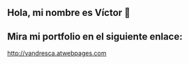 ## Hola, mi nombre es Víctor 👋

## Mira mi portfolio en el siguiente enlace:
http://vandresca.atwebpages.com
<!--https://vandresca.github.io/portfolio/-->


<!--
**vandresca/vandresca** is a ✨ _special_ ✨ repository because its `README.md` (this file) appears on your GitHub profile.

Here are some ideas to get you started:

- 🔭 I’m currently working on ...
- 🌱 I’m currently learning ...
- 👯 I’m looking to collaborate on ...
- 🤔 I’m looking for help with ...
- 💬 Ask me about ...
- 📫 How to reach me: ...
- 😄 Pronouns: ...
- ⚡ Fun fact: ...
-->
